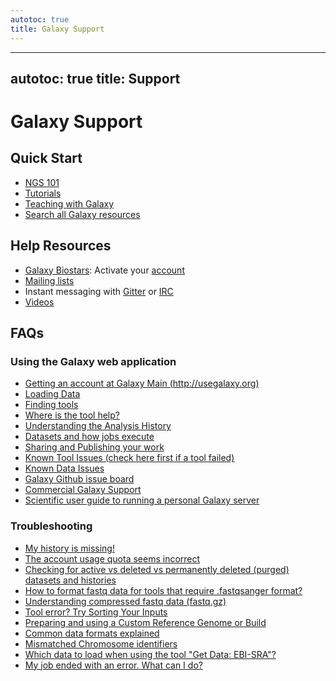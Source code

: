 ```yaml
---
autotoc: true
title: Galaxy Support
---
```


---
autotoc: true
title: Support
---

# Galaxy Support



## Quick Start

* [NGS 101](https://galaxyproject.org/tutorials/g101)
* [Tutorials](http://wiki.galaxyproject.org/Learn)
* [Teaching with Galaxy](http://wiki.galaxyproject.org/Teach)
* [Search all Galaxy resources](/src/search/index.md)

## Help Resources
 * [Galaxy Biostars](https://biostar.usegalaxy.org): Activate your [ account](http://wiki.galaxyproject.org/support/biostar)
 * [Mailing lists](https://galaxyproject.org/mailing-lists)
 * Instant messaging with [Gitter](https://gitter.im/galaxyproject/Lobby) or [IRC](http://wiki.galaxyproject.org/support/irc)
 * [Videos](http://vimeo.com/galaxyproject)

## FAQs

### Using the Galaxy web application

* [Getting an account at Galaxy Main (http://usegalaxy.org)](http://wiki.galaxyproject.org/support/account)
* [Loading Data](http://wiki.galaxyproject.org/support/loading-data)
* [Finding tools](http://wiki.galaxyproject.org/support/finding-tools)
* [Where is the tool help?](https://galaxyproject.org/support/tool-help)
* [Understanding the Analysis History](https://galaxyproject.org/support/)
* [Datasets and how jobs execute](https://galaxyproject.org/support/how-jobs-execute)
* [Sharing and Publishing your work](https://galaxyproject.org/learn/share)
* [Known Tool Issues (check here first if a tool failed)](https://galaxyproject.org/support/tool-issues)
* [Known Data Issues](https://galaxyproject.org/support/data-issues)
* [Galaxy Github issue board](https://galaxyproject.org/issues)
* [Commercial Galaxy Support](https://galaxyproject.org/support/ccommercial)
* [Scientific user guide to running a personal Galaxy server](https://galaxyproject.org/support/sci-user-galaxies)

### Troubleshooting

* [My history is missing!](https://galaxyproject.org/learn/missing-history)
* [The account usage quota seems incorrect](https://galaxyproject.org/learn/reset-quota)
* [Checking for active vs deleted vs permanently deleted (purged) datasets and histories](https://galaxyproject.org/learn/data-status)
* [How to format fastq data for tools that require .fastqsanger format?](https://galaxyproject.org/learn/fastqsanger)
* [Understanding compressed fastq data (fastq.gz)](https://galaxyproject.org/learn/compressed-fastq)
* [Tool error? Try Sorting Your Inputs](https://galaxyproject.org/support/compressed-fastq/sort-your-inputs)
* [Preparing and using a Custom Reference Genome or Build](https://galaxyproject.org/learn/custom-genomes)
* [Common data formats explained](https://galaxyproject.org/learn/datatypes)
* [Mismatched Chromosome identifiers](https://galaxyproject.org/support/chrom-identifiers)
* [Which data to load when using the tool "Get Data: EBI-SRA"?](https://galaxyproject.org/support/ebi-sra-data-load)
* [My job ended with an error. What can I do?](https://galaxyproject.org/support/job-error)
